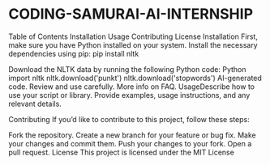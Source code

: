 # CODING-SAMURAI-AI-INTERNSHIP

Table of Contents
Installation
Usage
Contributing
License
Installation
First, make sure you have Python installed on your system.
Install the necessary dependencies using pip:
pip install nltk

Download the NLTK data by running the following Python code:
Python
import nltk
nltk.download('punkt')
nltk.download('stopwords')
AI-generated code. Review and use carefully. More info on FAQ.
UsageDescribe how to use your script or library. Provide examples, usage instructions, and any relevant details.

Contributing
If you’d like to contribute to this project, follow these steps:

Fork the repository.
Create a new branch for your feature or bug fix.
Make your changes and commit them.
Push your changes to your fork.
Open a pull request.
License
This project is licensed under the MIT License
